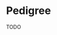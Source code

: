# Pedigree

<!--
https://cinobras.com.br/buscar_pedigree.php

https://cinobras.net/consultas-online

https://cinobras.com.br/buscar_pedigree_qr.php?buscar_qrcode=145805
-->

TODO
